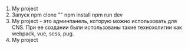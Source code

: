 1. My project
2. Запуск
npm clone ""
npm install
npm run dev
3. My project - это админпанель, которую можно использовать для CNS. 
При ее создании были использованы такие технохолигии как webpack, vue, scss, pug.
4. My project 

